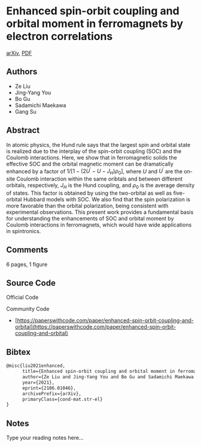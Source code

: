 
# Enhanced spin-orbit coupling and orbital moment in ferromagnets by electron correlations

[arXiv](https://arxiv.org/abs/2106.01046), [PDF](https://arxiv.org/pdf/2106.01046.pdf)

## Authors

- Ze Liu
- Jing-Yang You
- Bo Gu
- Sadamichi Maekawa
- Gang Su

## Abstract

In atomic physics, the Hund rule says that the largest spin and orbital state is realized due to the interplay of the spin-orbit coupling (SOC) and the Coulomb interactions. Here, we show that in ferromagnetic solids the effective SOC and the orbital magnetic moment can be dramatically enhanced by a factor of $1/[1-(2U^\prime-U-J_H)\rho_0]$, where $U$ and $U^\prime$ are the on-site Coulomb interaction within the same oribtals and between different orbitals, respectively, $J_H$ is the Hund coupling, and $\rho_0$ is the average density of states. This factor is obtained by using the two-orbital as well as five-orbital Hubbard models with SOC. We also find that the spin polarization is more favorable than the orbital polarization, being consistent with experimental observations. This present work provides a fundamental basis for understanding the enhancements of SOC and orbital moment by Coulomb interactions in ferromagnets, which would have wide applications in spintronics.

## Comments

6 pages, 1 figure

## Source Code

Official Code



Community Code

- [https://paperswithcode.com/paper/enhanced-spin-orbit-coupling-and-orbital](https://paperswithcode.com/paper/enhanced-spin-orbit-coupling-and-orbital)

## Bibtex

```tex
@misc{liu2021enhanced,
      title={Enhanced spin-orbit coupling and orbital moment in ferromagnets by electron correlations}, 
      author={Ze Liu and Jing-Yang You and Bo Gu and Sadamichi Maekawa and Gang Su},
      year={2021},
      eprint={2106.01046},
      archivePrefix={arXiv},
      primaryClass={cond-mat.str-el}
}
```

## Notes

Type your reading notes here...

